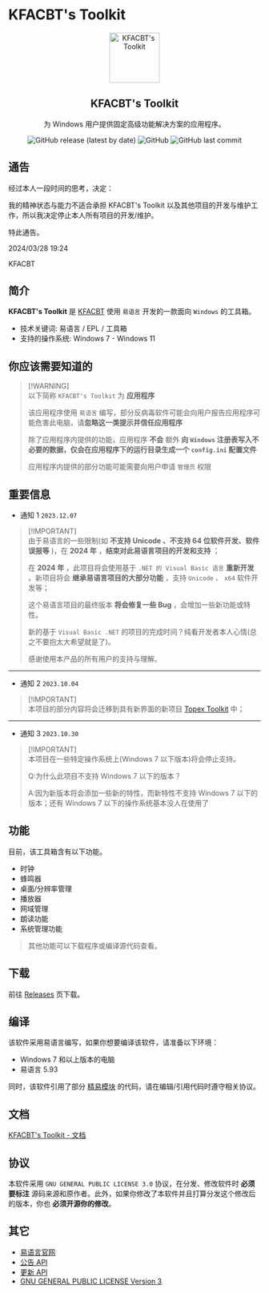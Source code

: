 # KFACBT's Toolkit

<p align="center">
 <img width="100px" src="./Material/KFACBT_Toolkit.ico" align="center" alt="KFACBT's Toolkit" />
 <h2 align="center">KFACBT's Toolkit</h2>
 <p align="center">为 Windows 用户提供固定高级功能解决方案的应用程序。</p>
 </p>

<div align="center">
 <img alt="GitHub release (latest by date)" src="https://img.shields.io/github/v/release/gytxtx/KFACBT_Toolkit?style=for-the-badge"> 
 <img alt="GitHub" src="https://img.shields.io/github/license/gytxtx/KFACBT_Toolkit?style=for-the-badge"> 
 <img alt="GitHub last commit" src="https://img.shields.io/github/last-commit/gytxtx/KFACBT_Toolkit?style=for-the-badge"> 
</div>

## 通告

经过本人一段时间的思考，决定：

我的精神状态与能力不适合承担 KFACBT's Toolkit 以及其他项目的开发与维护工作，所以我决定停止本人所有项目的开发/维护。

特此通告。

2024/03/28 19:24

KFACBT

## 简介

**KFACBT's Toolkit** 是 [KFACBT](https://github.com/gytxtx) 使用 `易语言` 开发的一款面向 `Windows` 的工具箱。

- 技术关键词: 易语言 / EPL / 工具箱
- 支持的操作系统: Windows 7 - Windows 11

## 你应该需要知道的

> [!WARNING]\
> 以下简称 `KFACBT's Toolkit` 为 **应用程序**
>
> 该应用程序使用 `易语言` 编写，部分反病毒软件可能会向用户报告应用程序可能危害此电脑，请**忽略这一类提示并信任应用程序**
>
> 除了应用程序内提供的功能，应用程序 **不会** 额外 **向 `Windows` 注册表写入不必要的数据，仅会在应用程序下的运行目录生成一个 `config.ini` 配置文件**
>
> 应用程序内提供的部分功能可能需要向用户申请 `管理员` 权限

## 重要信息

 - 通知 1 `2023.12.07`

> [!IMPORTANT]\
> 由于易语言的一些限制(如 **不支持 Unicode 、不支持 64 位软件开发、软件误报等** )，在 **2024 年** ，**结束对此易语言项目的开发和支持** ；
> 
> 在 **2024 年** ，此项目将会使用基于 `.NET 的 Visual Basic 语言` **重新开发** 。新项目将会 **继承易语言项目的大部分功能** ，支持 `Unicode` 、 `x64` 软件开发等；
> 
> 这个易语言项目的最终版本 **将会修复一些 Bug** ，会增加一些新功能或特性。
> 
> 新的基于 `Visual Basic .NET` 的项目的完成时间？纯看开发者本人心情(总之不要抱太大希望就是了)。
> 
> 感谢使用本产品的所有用户的支持与理解。

---

  - 通知 2 `2023.10.04`

> [!IMPORTANT]\
> 本项目的部分内容将会迁移到具有新界面的新项目 [Topex Toolkit](https://github.com/TopexStudio/Topex-Toolkit) 中；

---

 -  通知 3 `2023.10.30`

> [!IMPORTANT]\
> 本项目在一些特定操作系统上(Windows 7 以下版本)将会停止支持。
> 
> Q:为什么此项目不支持 Windows 7 以下的版本？
> 
> A:因为新版本将会添加一些新的特性，而新特性不支持 Windows 7 以下的版本；还有 Windows 7 以下的操作系统基本没人在使用了

## 功能

目前，该工具箱含有以下功能。

- 时钟
- 蜂鸣器
- 桌面/分辨率管理
- 播放器
- 网域管理
- 朗读功能
- 系统管理功能

>其他功能可以下载程序或编译源代码查看。

## 下载
前往 [Releases](https://github.com/gytxtx/KFACBT_Toolkit/releases) 页下载。

## 编译

该软件采用易语言编写，如果你想要编译该软件，请准备以下环境：

- Windows 7 和以上版本的电脑
- 易语言 5.93

同时，该软件引用了部分 [精易模块](https://ec.125.la/) 的代码，请在编辑/引用代码时遵守相关协议。

## 文档

[KFACBT's Toolkit - 文档](https://gytxtx.github.io/Docs/#/docs/KFACBT_Toolkit/)

<!-- ## 协议

本软件采用 `GNU GENERAL PUBLIC LICENSE 3.0` 协议，在分发、修改软件时 **必须要标注** 源码来源和原作者。 -->

## 协议

本软件采用 `GNU GENERAL PUBLIC LICENSE 3.0` 协议，在分发、修改软件时 **必须要标注** 源码来源和原作者。此外，如果你修改了本软件并且打算分发这个修改后的版本，你也 **必须开源你的修改**。

## 其它
 - [易语言官网](https://dywt.com.cn/)
 - [公告 API](https://gytxtx.xyz/KFACBT_Toolkit/API/GetAnnouncement_gbk)
 - [更新 API](https://gytxtx.xyz/KFACBT_Toolkit/API/GetLastVersion)
 - [GNU GENERAL PUBLIC LICENSE Version 3](https://www.gnu.org/licenses/gpl-3.0.txt)

